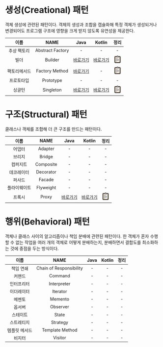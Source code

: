 # 생성(Creational) 패턴

객체 생성에 관련된 패턴이다. 객체의 생성과 조합을 캡슐화해 특정 객체가 생성되거나 변경되어도 프로그램 구조에 영향을 크게 받지 않도록 유연성을 제공한다.

| 이름 | NAME | Java | Kotlin | 정리 |
| :---: | :---: | :---: | :---: | :---: |
| 추상 팩토리 | Abstract Factory | - | - | - |
| 빌더 | Builder | [바로가기](https://github.com/mangchhe/Design_patterns/tree/main/Java/src/creational_patterns/builder) | [바로가기](https://github.com/mangchhe/Design_patterns/tree/main/Kotlin/src/creational_patterns/builder) | [![바로가기](./images/clipboard.jpg)](https://github.com/mangchhe/Design_patterns/tree/main/Java/src/creational_patterns/builder/summary.md) |
| 팩토리메서드 | Factory Method | [바로가기](https://github.com/mangchhe/Design_patterns/tree/main/Java/src/creational_patterns/factorymethod) | - | [![바로가기](./images/clipboard.jpg)](https://github.com/mangchhe/Design_patterns/tree/main/Java/src/creational_patterns/factorymethod/summary.md) |
| 프로토타입 | Prototype | - | - | - |
| 싱글턴 | Singleton | [바로가기](https://github.com/mangchhe/Design_patterns/tree/main/Java/src/creational_patterns/singleton) | [바로가기](https://github.com/mangchhe/Design_patterns/tree/main/Kotlin/src/creational_patterns/singleton) | [![바로가기](./images/clipboard.jpg)](https://github.com/mangchhe/Design_patterns/tree/main/Java/src/creational_patterns/singleton/summary.md) |

# 구조(Structural) 패턴

클래스나 객체를 조합해 더 큰 구조를 만드는 패턴이다. 

| 이름 | NAME | Java | Kotlin | 정리 |
| :---: | :---: | :---: | :---: | :---: |
| 어댑터 | Adapter | - | - | - |
| 브리지 | Bridge | - | - | - |
| 컴퍼지트 | Composite | - | - | - |
| 데코레이터 | Decorator | - | - | - |
| 퍼사드 | Facade | - | - | - |
| 플라이웨이트 | Flyweight | - | - | - |
| 프록시 | Proxy | [바로가기](https://github.com/mangchhe/Design_patterns/tree/main/Java/src/structural_patterns/proxy) | [바로가기](https://github.com/mangchhe/Design_patterns/tree/main/Kotlin/src/structural_patterns/proxy) | [![바로가기](./images/clipboard.jpg)](https://github.com/mangchhe/Design_patterns/tree/main/Java/src/structural_patterns/proxy/summary.md) |

# 행위(Behavioral) 패턴

객체나 클래스 사이의 알고리즘이나 책임 분배에 관련된 패턴이다. 한 객체가 혼자 수행할 수 없는 작업을 여러 개의 객체로 어떻게 분배하는지, 분배하면서 결합도를 최소화하는 것에 중점을 두는 방식이다.

| 이름 | NAME | Java | Kotlin | 정리 |
| :---: | :---: | :---: | :---: | :---: |
| 책임 연쇄 | Chain of Responsibility | - | - | - |
| 커맨드 | Command | - | - | - |
| 인터프리터 | Interpreter | - | - | - |
| 이더레이터 | Iterator | - | - | - |
| 메멘토 | Memento | - | - | - |
| 옵서버 | Observer | - | - | - |
| 스테이트 | State | - | - | - |
| 스트레티지 | Strategy | - | - | - |
| 템플릿 메서드 | Template Method | - | - | - |
| 비지터 | Visitor | - | - | - |